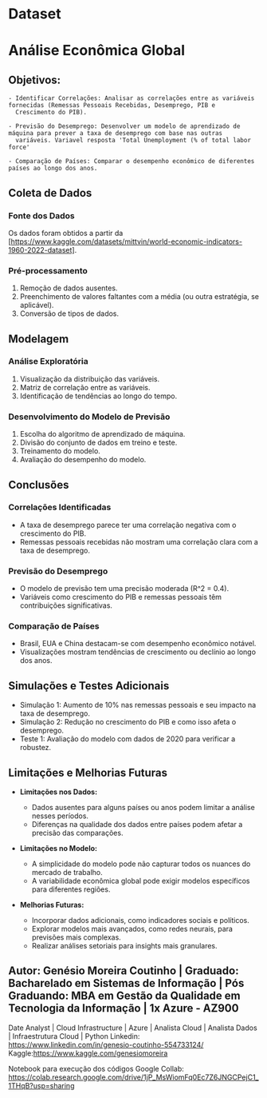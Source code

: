 # Dataset

# Análise Econômica Global

## Objetivos:

    - Identificar Correlações: Analisar as correlações entre as variáveis fornecidas (Remessas Pessoais Recebidas, Desemprego, PIB e 
      Crescimento do PIB).

    - Previsão do Desemprego: Desenvolver um modelo de aprendizado de máquina para prever a taxa de desemprego com base nas outras 
      variáveis. Variavel resposta 'Total Unemployment (% of total labor force'

    - Comparação de Países: Comparar o desempenho econômico de diferentes países ao longo dos anos.

## Coleta de Dados
### Fonte dos Dados
Os dados foram obtidos a partir da [https://www.kaggle.com/datasets/mittvin/world-economic-indicators-1960-2022-dataset].

### Pré-processamento
1. Remoção de dados ausentes.
2. Preenchimento de valores faltantes com a média (ou outra estratégia, se aplicável).
3. Conversão de tipos de dados.

## Modelagem
### Análise Exploratória
1. Visualização da distribuição das variáveis.
2. Matriz de correlação entre as variáveis.
3. Identificação de tendências ao longo do tempo.

### Desenvolvimento do Modelo de Previsão
1. Escolha do algoritmo de aprendizado de máquina.
2. Divisão do conjunto de dados em treino e teste.
3. Treinamento do modelo.
4. Avaliação do desempenho do modelo.

## Conclusões
### Correlações Identificadas
- A taxa de desemprego parece ter uma correlação negativa com o crescimento do PIB.
- Remessas pessoais recebidas não mostram uma correlação clara com a taxa de desemprego.

### Previsão do Desemprego
- O modelo de previsão tem uma precisão moderada (R^2 = 0.4).
- Variáveis como crescimento do PIB e remessas pessoais têm contribuições significativas.

### Comparação de Países
- Brasil, EUA e China destacam-se com desempenho econômico notável.
- Visualizações mostram tendências de crescimento ou declínio ao longo dos anos.

## Simulações e Testes Adicionais
- Simulação 1: Aumento de 10% nas remessas pessoais e seu impacto na taxa de desemprego.
- Simulação 2: Redução no crescimento do PIB e como isso afeta o desemprego.
- Teste 1: Avaliação do modelo com dados de 2020 para verificar a robustez.

## Limitações e Melhorias Futuras
- **Limitações nos Dados:**
  - Dados ausentes para alguns países ou anos podem limitar a análise nesses períodos.
  - Diferenças na qualidade dos dados entre países podem afetar a precisão das comparações.

- **Limitações no Modelo:**
  - A simplicidade do modelo pode não capturar todos os nuances do mercado de trabalho.
  - A variabilidade econômica global pode exigir modelos específicos para diferentes regiões.

- **Melhorias Futuras:**
  - Incorporar dados adicionais, como indicadores sociais e políticos.
  - Explorar modelos mais avançados, como redes neurais, para previsões mais complexas.
  - Realizar análises setoriais para insights mais granulares.


## Autor: Genésio Moreira Coutinho | Graduado: Bacharelado em Sistemas de Informação | Pós Graduando:  MBA em Gestão da Qualidade em Tecnologia da Informação | 1x Azure - AZ900
Date Analyst | Cloud Infrastructure | Azure | Analista Cloud | Analista Dados | Infraestrutura Cloud | Python
Linkedin: https://www.linkedin.com/in/genesio-coutinho-554733124/
Kaggle:https://www.kaggle.com/genesiomoreira

Notebook para execução dos códigos Google Collab: https://colab.research.google.com/drive/1jP_MsWiomFq0Ec7Z6JNGCPejC1_1THqB?usp=sharing
